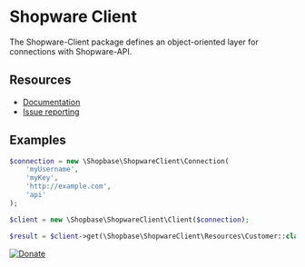 Shopware Client
========================

The Shopware-Client package defines an object-oriented layer for connections with Shopware-API.

Resources
---------

* [Documentation](https://github.com/ThemePoint/Shopware-Client/blob/master/DOCUMENTATION.md)
* [Issue reporting](https://github.com/ThemePoint/Shopware-Client/issues)

Examples
--------

```php
$connection = new \Shopbase\ShopwareClient\Connection(
    'myUsername',
    'myKey',
    'http://example.com',
    'api'
);

$client = new \Shopbase\ShopwareClient\Client($connection);

$result = $client->get(\Shopbase\ShopwareClient\Resources\Customer::class, 1)->toObject();
```
 
 

[![Donate](https://img.shields.io/badge/Donate-PayPal-blue.svg)](https://www.paypal.com/cgi-bin/webscr?cmd=_s-xclick&hosted_button_id=WPDZYBK6E4ZAG&source=url)
